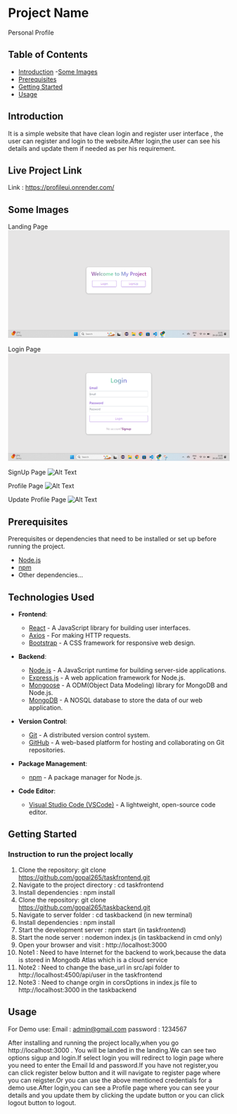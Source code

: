 # Project Name

Personal Profile 

## Table of Contents

- [Introduction](#introduction)
-[Some Images](#some-images)
- [Prerequisites](#prerequisites)
- [Getting Started](#getting-started)
- [Usage](#usage)


## Introduction

It is a simple website that have clean login and register user interface , the user can register and login to the website.After login,the user can see his details and update them if needed as per his requirement.

## Live Project Link
Link :  https://profileui.onrender.com/
## Some Images

 Landing Page
![AltText](./images/landingpage.png)

 Login Page
![Alt Text](./images/login.png)

 SignUp Page
![Alt Text](.images/signup.png)

Profile Page
![Alt Text](.images/profile.png)

Update Profile Page
![Alt Text](.images/updateprofile.png)


  

## Prerequisites

Prerequisites or dependencies that need to be installed or set up before running the project.

- [Node.js](https://nodejs.org/) 
- [npm](https://www.npmjs.com/) 
- Other dependencies...

## Technologies Used

- **Frontend**:
  - [React](https://reactjs.org/) - A JavaScript library for building user interfaces.
  - [Axios](https://axios-http.com/) - For making HTTP requests.
  - [Bootstrap](https://getbootstrap.com/) - A CSS framework for responsive web design.

- **Backend**:
  - [Node.js](https://nodejs.org/) - A JavaScript runtime for building server-side applications.
  - [Express.js](https://expressjs.com/) - A web application framework for Node.js.
  - [Mongoose](https://mongoosejs.com/) - A ODM(Object Data Modeling) library for MongoDB and Node.js.
  - [MongoDB](https://www.mongodb.com/) - A NOSQL database to store the data of our web application.



- **Version Control**:
  - [Git](https://git-scm.com/) - A distributed version control system.
  - [GitHub](https://github.com/) - A web-based platform for hosting and collaborating on Git repositories.

- **Package Management**:
  - [npm](https://www.npmjs.com/) - A package manager for Node.js.

- **Code Editor**:
  - [Visual Studio Code (VSCode)](https://code.visualstudio.com/) - A lightweight, open-source code editor.



## Getting Started 
### Instruction to run the  project locally


1. Clone the repository: git clone https://github.com/gopal265/taskfrontend.git
2. Navigate to the project directory : cd taskfrontend
3. Install dependencies : npm install
4. Clone the repository: git clone https://github.com/gopal265/taskbackend.git
5. Navigate to server folder : cd taskbackend (in new terminal)
6. Install dependencies : npm install
7. Start the development server : npm start (in taskfrontend)
8. Start the node server : nodemon index.js (in taskbackend in cmd only)
9. Open your browser and visit : http://localhost:3000
10. Note1 : Need to have Internet  for the backend to work,because the data is stored in Mongodb Atlas which is a cloud service
11. Note2 : Need to change the base_url in src/api folder to  http://localhost:4500/api/user in the  taskfrontend
12. Note3 : Need to change orgin in corsOptions in index.js file to  http://localhost:3000 in the taskbackend

## Usage
For Demo use:
Email : admin@gmail.com
password : 1234567

After installing and running the project locally,when you go http://localhost:3000 . You will be landed in the landing.We can see two options sigup and login.If select login you will redirect to login  page where you need to enter the Email Id and password.If you have not register,you can click register below  button and it will navigate to register page where you can reigster.Or you can use the above mentioned credentials for a demo use.After login,you can see a Profile page where you can see your details and you update them by clicking the update button or you can click logout button to logout.